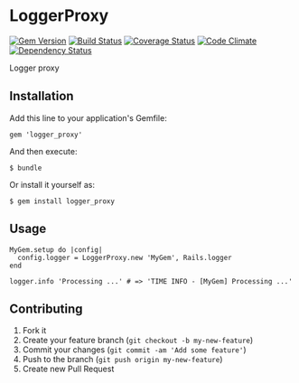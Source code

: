 # LoggerProxy

[![Gem Version](https://badge.fury.io/rb/logger_proxy.png)](https://rubygems.org/gems/logger_proxy)
[![Build Status](https://travis-ci.org/gabynaiman/logger_proxy.png?branch=master)](https://travis-ci.org/gabynaiman/logger_proxy)
[![Coverage Status](https://coveralls.io/repos/gabynaiman/logger_proxy/badge.png?branch=master)](https://coveralls.io/r/gabynaiman/logger_proxy?branch=master)
[![Code Climate](https://codeclimate.com/github/gabynaiman/logger_proxy.png)](https://codeclimate.com/github/gabynaiman/logger_proxy)
[![Dependency Status](https://gemnasium.com/gabynaiman/logger_proxy.png)](https://gemnasium.com/gabynaiman/logger_proxy)

Logger proxy

## Installation

Add this line to your application's Gemfile:

    gem 'logger_proxy'

And then execute:

    $ bundle

Or install it yourself as:

    $ gem install logger_proxy

## Usage

    MyGem.setup do |config|
      config.logger = LoggerProxy.new 'MyGem', Rails.logger
    end

    logger.info 'Processing ...' # => 'TIME INFO - [MyGem] Processing ...'

## Contributing

1. Fork it
2. Create your feature branch (`git checkout -b my-new-feature`)
3. Commit your changes (`git commit -am 'Add some feature'`)
4. Push to the branch (`git push origin my-new-feature`)
5. Create new Pull Request
